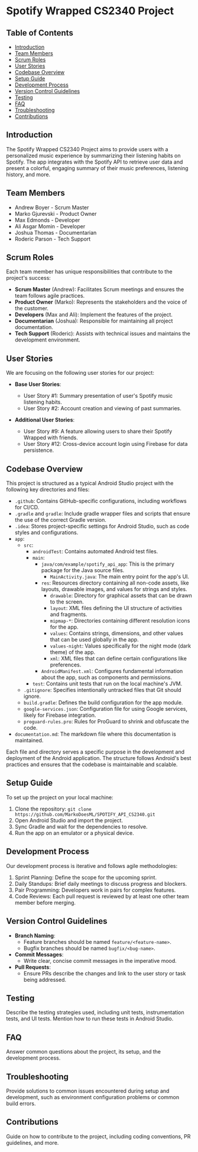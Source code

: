 # Spotify Wrapped CS2340 Project

## Table of Contents
- [Introduction](#introduction)
- [Team Members](#team-members)
- [Scrum Roles](#scrum-roles)
- [User Stories](#user-stories)
- [Codebase Overview](#codebase-overview)
- [Setup Guide](#setup-guide)
- [Development Process](#development-process)
- [Version Control Guidelines](#version-control-guidelines)
- [Testing](#testing)
- [FAQ](#faq)
- [Troubleshooting](#troubleshooting)
- [Contributions](#contributions)

## Introduction
The Spotify Wrapped CS2340 Project aims to provide users with a personalized music experience by summarizing their listening habits on Spotify. The app integrates with the Spotify API to retrieve user data and present a colorful, engaging summary of their music preferences, listening history, and more.

## Team Members
- Andrew Boyer - Scrum Master
- Marko Gjurevski - Product Owner
- Max Edmonds - Developer
- Ali Asgar Momin - Developer
- Joshua Thomas - Documentarian
- Roderic Parson - Tech Support

## Scrum Roles
Each team member has unique responsibilities that contribute to the project's success:
- **Scrum Master** (Andrew): Facilitates Scrum meetings and ensures the team follows agile practices.
- **Product Owner** (Marko): Represents the stakeholders and the voice of the customer.
- **Developers** (Max and Ali): Implement the features of the project.
- **Documentarian** (Joshua): Responsible for maintaining all project documentation.
- **Tech Support** (Roderic): Assists with technical issues and maintains the development environment.

## User Stories
We are focusing on the following user stories for our project:
- **Base User Stories**:
  - User Story #1: Summary presentation of user's Spotify music listening habits.
  - User Story #2: Account creation and viewing of past summaries.

- **Additional User Stories**:
  - User Story #9: A feature allowing users to share their Spotify Wrapped with friends.
  - User Story #12: Cross-device account login using Firebase for data persistence.

## Codebase Overview

This project is structured as a typical Android Studio project with the following key directories and files:

- `.github`: Contains GitHub-specific configurations, including workflows for CI/CD.
- `.gradle` and `gradle`: Include gradle wrapper files and scripts that ensure the use of the correct Gradle version.
- `.idea`: Stores project-specific settings for Android Studio, such as code styles and configurations.
- `app`:
  - `src`:
    - `androidTest`: Contains automated Android test files.
    - `main`:
      - `java/com/example/spotify_api_app`: This is the primary package for the Java source files. 
        - `MainActivity.java`: The main entry point for the app's UI.
      - `res`: Resources directory containing all non-code assets, like layouts, drawable images, and values for strings and styles.
        - `drawable`: Directory for graphical assets that can be drawn to the screen.
        - `layout`: XML files defining the UI structure of activities and fragments.
        - `mipmap-*`: Directories containing different resolution icons for the app.
        - `values`: Contains strings, dimensions, and other values that can be used globally in the app.
        - `values-night`: Values specifically for the night mode (dark theme) of the app.
        - `xml`: XML files that can define certain configurations like preferences.
      - `AndroidManifest.xml`: Configures fundamental information about the app, such as components and permissions.
    - `test`: Contains unit tests that run on the local machine's JVM.
  - `.gitignore`: Specifies intentionally untracked files that Git should ignore.
  - `build.gradle`: Defines the build configuration for the app module.
  - `google-services.json`: Configuration file for using Google services, likely for Firebase integration.
  - `proguard-rules.pro`: Rules for ProGuard to shrink and obfuscate the code.
- `documentation.md`: The markdown file where this documentation is maintained.

Each file and directory serves a specific purpose in the development and deployment of the Android application. The structure follows Android's best practices and ensures that the codebase is maintainable and scalable.


## Setup Guide
To set up the project on your local machine:
1. Clone the repository: `git clone https://github.com/MarkoDoesML/SPOTIFY_API_CS2340.git`
2. Open Android Studio and import the project.
3. Sync Gradle and wait for the dependencies to resolve.
4. Run the app on an emulator or a physical device.

## Development Process
Our development process is iterative and follows agile methodologies:
1. Sprint Planning: Define the scope for the upcoming sprint.
2. Daily Standups: Brief daily meetings to discuss progress and blockers.
3. Pair Programming: Developers work in pairs for complex features.
4. Code Reviews: Each pull request is reviewed by at least one other team member before merging.

## Version Control Guidelines
- **Branch Naming**:
  - Feature branches should be named `feature/<feature-name>`.
  - Bugfix branches should be named `bugfix/<bug-name>`.
- **Commit Messages**:
  - Write clear, concise commit messages in the imperative mood.
- **Pull Requests**:
  - Ensure PRs describe the changes and link to the user story or task being addressed.

## Testing
Describe the testing strategies used, including unit tests, instrumentation tests, and UI tests. Mention how to run these tests in Android Studio.

## FAQ
Answer common questions about the project, its setup, and the development process.

## Troubleshooting
Provide solutions to common issues encountered during setup and development, such as environment configuration problems or common build errors.

## Contributions
Guide on how to contribute to the project, including coding conventions, PR guidelines, and more.

